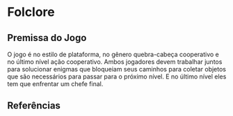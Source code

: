 # Folclore

## Premissa do Jogo
 O jogo é no estilo de plataforma, no gênero quebra-cabeça cooperativo e no último nível ação cooperativo. Ambos jogadores devem trabalhar juntos para solucionar enigmas que bloqueiam seus caminhos para coletar objetos que são necessários para passar para o próximo nível. E no último nível eles tem que enfrentar um chefe final.

## Referências